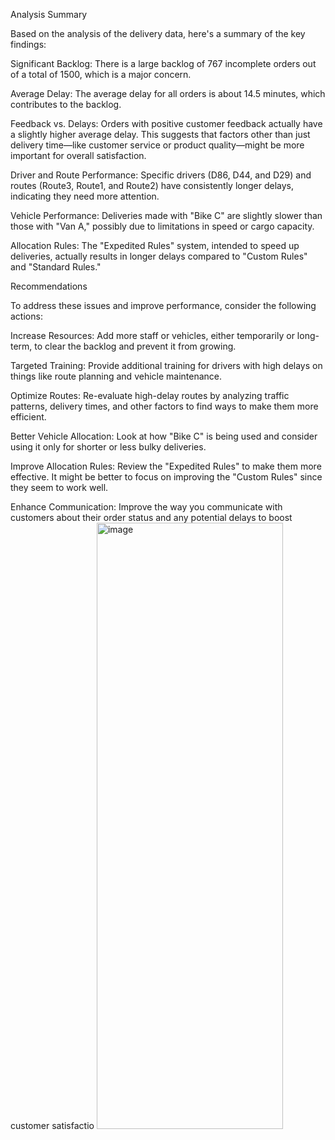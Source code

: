 Analysis Summary

Based on the analysis of the delivery data, here's a summary of the key findings:

Significant Backlog: There is a large backlog of 767 incomplete orders out of a total of 1500, which is a major concern.

Average Delay: The average delay for all orders is about 14.5 minutes, which contributes to the backlog.

Feedback vs. Delays: Orders with positive customer feedback actually have a slightly higher average delay. This suggests that factors other than just delivery time—like customer service or product quality—might be more important for overall satisfaction.

Driver and Route Performance: Specific drivers (D86, D44, and D29) and routes (Route3, Route1, and Route2) have consistently longer delays, indicating they need more attention.

Vehicle Performance: Deliveries made with "Bike C" are slightly slower than those with "Van A," possibly due to limitations in speed or cargo capacity.

Allocation Rules: The "Expedited Rules" system, intended to speed up deliveries, actually results in longer delays compared to "Custom Rules" and "Standard Rules."



Recommendations

To address these issues and improve performance, consider the following actions:

Increase Resources: Add more staff or vehicles, either temporarily or long-term, to clear the backlog and prevent it from growing.

Targeted Training: Provide additional training for drivers with high delays on things like route planning and vehicle maintenance.

Optimize Routes: Re-evaluate high-delay routes by analyzing traffic patterns, delivery times, and other factors to find ways to make them more efficient.

Better Vehicle Allocation: Look at how "Bike C" is being used and consider using it only for shorter or less bulky deliveries.

Improve Allocation Rules: Review the "Expedited Rules" to make them more effective. It might be better to focus on improving the "Custom Rules" since they seem to work well.

Enhance Communication: Improve the way you communicate with customers about their order status and any potential delays to boost customer satisfactio
<img width="298" height="970" alt="image" src="https://github.com/user-attachments/assets/d9664268-6067-4d02-8cf2-26520d77afc7" />
